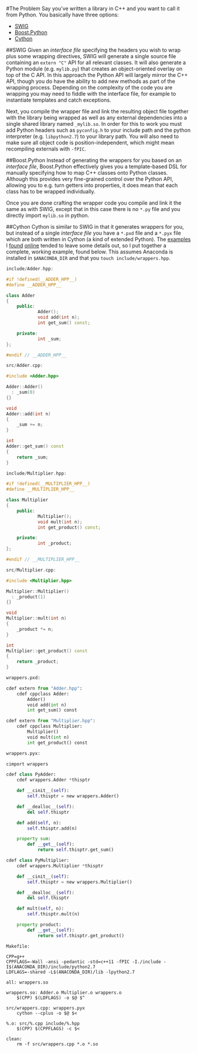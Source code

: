 #The Problem
Say you've written a library in C++ and you want to call it from Python. You basically have three options:

* [SWIG](http://swig.org)
* [Boost.Python](http://www.boost.org/doc/libs/1_58_0/libs/python/doc/)
* [Cython](http://cython.org/)

##SWIG
Given an *interface file* specifying the headers you wish to wrap plus some wrapping directives, SWIG will generate a single source file containing an `extern "C"` API for all relevant classes. It will also generate a Python module (e.g. `mylib.py`) that creates an object-oriented overlay on top of the C API. In this approach the Python API will largely mirror the C++ API, though you do have the ability to add new methods as part of the wrapping process. Depending on the complexity of the code you are wrapping you may need to fiddle with the interface file, for example to instantiate templates and catch exceptions.

Next, you compile the wrapper file and link the resulting object file together with the library being wrapped as well as any external dependencies into a single shared library named `_mylib.so`. In order for this to work you must add Python headers such as `pyconfig.h` to your include path and the python interpreter (e.g. `libpython2.7`) to your library path. You will also need to make sure all object code is position-independent, which might mean recompiling externals with `-fPIC`.

##Boost.Python
Instead of generating the wrappers for you based on an *interface file*, Boost.Python effectively gives you a template-based DSL for manually specifying how to map C++ classes onto Python classes. Although this provides very fine-grained control over the Python API, allowing you to e.g. turn getters into properties, it does mean that each class has to be wrapped individually.

Once you are done crafting the wrapper code you compile and link it the same as with SWIG, except that in this case there is no `*.py` file and you directly import `mylib.so` in python.

##Cython
Cython is similar to SWIG in that it generates wrappers for you, but instead of a single *interface file* you have a `*.pxd` file and a `*.pyx` file which are both written in Cython (a kind of extended Python). The [examples](http://docs.cython.org/src/userguide/wrapping_CPlusPlus.html) I [found](http://blog.perrygeo.net/2008/04/19/a-quick-cython-introduction/) [online](https://github.com/cython/cython/wiki/WrappingSetOfCppClasses) tended to leave some details out, so I put together a complete, working example, found below. This assumes Anaconda is installed in `$ANACONDA_DIR` and that you `touch include/wrappers.hpp`.

~~~ cpp
include/Adder.hpp:

#if !defined(__ADDER_HPP__)
#define __ADDER_HPP__

class Adder
{
    public:
            Adder();
            void add(int n);
            int get_sum() const;

    private:
            int _sum;
};

#endif // __ADDER_HPP__
~~~

~~~cpp
src/Adder.cpp:

#include <Adder.hpp>

Adder::Adder()
  : _sum(0)
{}

void 
Adder::add(int n)
{
    _sum += n;
}

int 
Adder::get_sum() const
{
    return _sum;
}
~~~

~~~cpp
include/Multiplier.hpp:

#if !defined(__MULTIPLIER_HPP__)
#define __MULTIPLIER_HPP__

class Multiplier
{
    public:
            Multiplier();
            void mult(int n);
            int get_product() const;

    private:
            int _product;
};

#endif // __MULTIPLIER_HPP__
~~~

~~~cpp
src/Multiplier.cpp:

#include <Multiplier.hpp>

Multiplier::Multiplier()
  : _product(1)
{}

void 
Multiplier::mult(int n)
{
    _product *= n;
}

int 
Multiplier::get_product() const
{
    return _product;
}
~~~

~~~python
wrappers.pxd:

cdef extern from "Adder.hpp":
    cdef cppclass Adder:
        Adder()
        void add(int n)
        int get_sum() const

cdef extern from "Multiplier.hpp":
    cdef cppclass Multiplier:
        Multiplier()
        void mult(int n)
        int get_product() const
~~~

~~~python
wrappers.pyx:

cimport wrappers

cdef class PyAdder:
    cdef wrappers.Adder *thisptr

    def __cinit__(self):
        self.thisptr = new wrappers.Adder()

    def __dealloc__(self):
        del self.thisptr

    def add(self, n):
        self.thisptr.add(n)

    property sum:
        def __get__(self):
            return self.thisptr.get_sum()

cdef class PyMultiplier:
    cdef wrappers.Multiplier *thisptr

    def __cinit__(self):
        self.thisptr = new wrappers.Multiplier()

    def __dealloc__(self):
        del self.thisptr

    def mult(self, n):
        self.thisptr.mult(n)

    property product:
        def __get__(self):
            return self.thisptr.get_product()
~~~

~~~
Makefile:

CPP=g++
CPPFLAGS=-Wall -ansi -pedantic -std=c++11 -fPIC -I./include -I$(ANACONDA_DIR)/include/python2.7
LDFLAGS=-shared -L$(ANACONDA_DIR)/lib -lpython2.7

all: wrappers.so

wrappers.so: Adder.o Multiplier.o wrappers.o
    $(CPP) $(LDFLAGS) -o $@ $^

src/wrappers.cpp: wrappers.pyx
    cython --cplus -o $@ $<

%.o: src/%.cpp include/%.hpp
    $(CPP) $(CPPFLAGS) -c $<

clean:
    rm -f src/wrappers.cpp *.o *.so

~~~